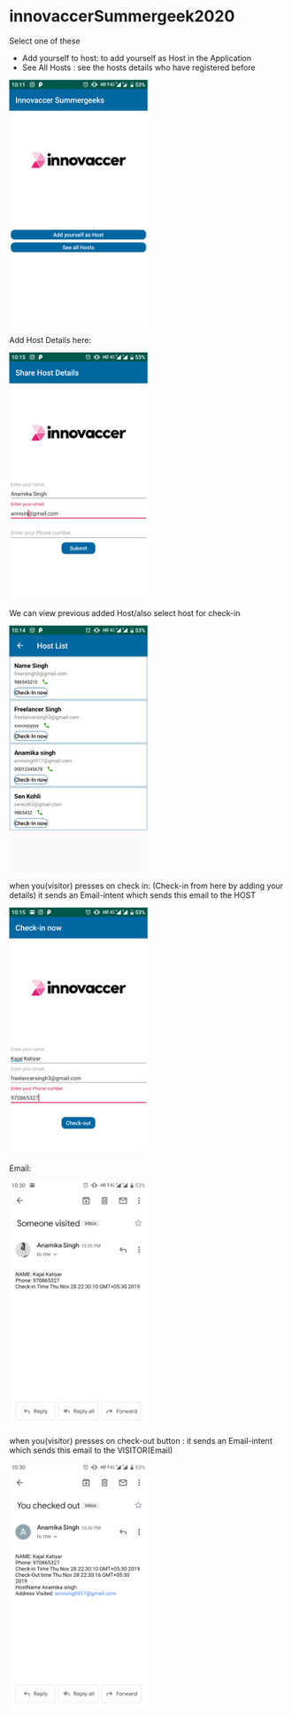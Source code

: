 # innovaccerSummergeek2020

Select one of these 
- Add yourself to host: to add yourself as Host in the Application
- See All Hosts : see the hosts details who have registered before 
<html>
<img src="a.png" width="250"></html>


Add Host Details here: 

<html>
<img src="Screenshot_20191128-221503.png" width="250"></html>


We can view previous added Host/also select host for check-in 

<html>
<img src="Screenshot_20191128-221441.png" width="250"></html>


when you(visitor) presses on check in:
(Check-in from here by adding your details)
it sends an Email-intent which sends this email to the HOST 

<html>
<img src="Screenshot_20191128-221556.png" width="250"></html>

Email:
<html>
<img src="Screenshot_20191128-223041.png" width="250"></html>


when you(visitor) presses on check-out button :
it sends an Email-intent which sends this email to the VISITOR(Email)

<html>
<img src="Screenshot_20191128-223051.png" width="250"></html>
